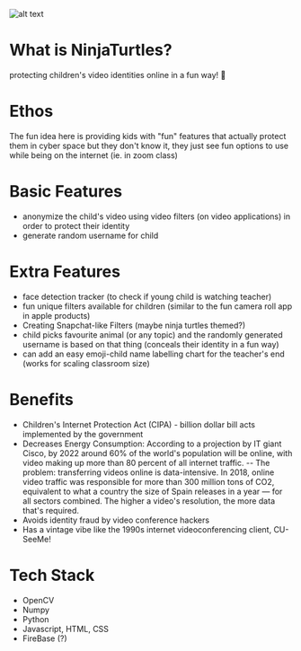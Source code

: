 ![alt text](https://www.pngarts.com/files/5/Teenage-Mutant-Ninja-Turtles-Free-PNG-Image.png)

# What is NinjaTurtles?
protecting children's video identities online in a fun way! :rainbow:

# Ethos
The fun idea here is providing kids with "fun" features that actually protect them in cyber space but they don't know it, they just see fun options to use while being on the internet (ie. in zoom class) 

# Basic Features
- anonymize the child's video using video filters (on video applications) in order to protect their identity
- generate random username for child

# Extra Features

- face detection tracker (to check if young child is watching teacher)
- fun unique filters available for children (similar to the fun camera roll app in apple products)
- Creating Snapchat-like Filters (maybe ninja turtles themed?)
- child picks favourite animal (or any topic) and the randomly generated username is based on that thing (conceals their identity in a fun way)
- can add an easy emoji-child name labelling chart for the teacher's end (works for scaling classroom size)

# Benefits
- Children's Internet Protection Act (CIPA) - billion dollar bill acts implemented by the government
- Decreases Energy Consumption: According to a projection by IT giant Cisco, by 2022 around 60% of the world's population will be online, with video making up more than 80 percent of all internet traffic. 
-- The problem: transferring videos online is data-intensive. In 2018, online video traffic was responsible for more than 300 million tons of CO2, equivalent to what a country the size of Spain releases in a year — for all sectors combined. The higher a video's resolution, the more data that's required.
- Avoids identity fraud by video conference hackers
- Has a vintage vibe like the 1990s internet videoconferencing client, CU-SeeMe!

# Tech Stack
- OpenCV
- Numpy
- Python
- Javascript, HTML, CSS
- FireBase (?)
